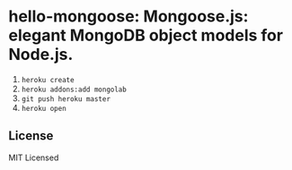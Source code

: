 # hello-mongoose: Mongoose.js: elegant MongoDB object models for Node.js.  

1. `heroku create`
2. `heroku addons:add mongolab`
3. `git push heroku master`
4. `heroku open`

## License

MIT Licensed
